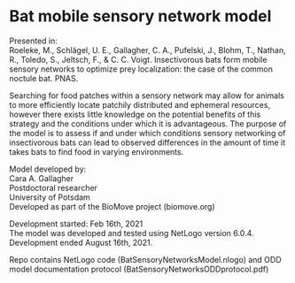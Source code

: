 # Bat mobile sensory network model 

Presented in:    
Roeleke, M., Schlägel, U. E., Gallagher, C. A., Pufelski, J., Blohm, T., Nathan, R., Toledo, S., Jeltsch, F., & C. C. Voigt. Insectivorous bats form mobile sensory networks to optimize prey localization: the case of the common noctule bat. PNAS.   

Searching for food patches within a sensory network may allow for animals to more efficiently locate patchily distributed and ephemeral resources, however there exists little knowledge on the potential benefits of this strategy and the conditions under which it is advantageous. The purpose of the model is to assess if and under which conditions sensory networking of insectivorous bats can lead to observed differences in the amount of time it takes bats to find food in varying environments.  

Model developed by:  
Cara A. Gallagher  
Postdoctoral researcher  
University of Potsdam  
Developed as part of the BioMove project (biomove.org)  

Development started: Feb 16th, 2021  
The model was developed and tested using NetLogo version 6.0.4. Development ended August 16th, 2021.  

Repo contains NetLogo code (BatSensoryNetworksModel.nlogo) and ODD model documentation protocol (BatSensoryNetworksODDprotocol.pdf)   

